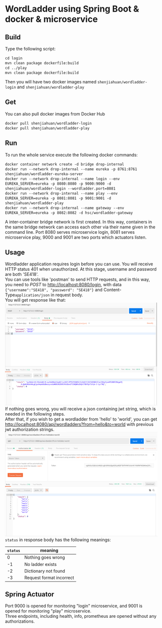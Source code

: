 # WordLadder using Spring Boot & docker & microservice

## Build
Type the following script:
```
cd login
mvn clean package dockerfile:build
cd ../play
mvn clean package dockerfile:build
```
Then you will have two docker images named ``shenjiahuan/wordladder-login`` and ``shenjiahuan/wordladder-play``

## Get
You can also pull docker images from Docker Hub
```
docker pull shenjiahuan/wordladder-login
docker pull shenjiahuan/wordladder-play
```
## Run
To run the whole service execute the following docker commands:
```
docker container network create -d bridge drop-internal
docker run --network drop-internal --name eureka -p 8761:8761 shenjiahuan/wordladder-eureka-server
docker run --network drop-internal --name login --env EUREKA_SERVER=eureka -p 8080:8080 -p 9000:9000 -d shenjiahuan/wordladder-login --wordladder.port=8081
docker run --network drop-internal --name play --env EUREKA_SERVER=eureka -p 8081:8081 -p 9001:9001 -d shenjiahuan/wordladder-play 
docker run --network drop-internal --name gateway --env EUREKA_SERVER=eureka -p 8082:8082 -d hsc/wordladder-gateway
```
A inter-container bridge network is first created. In this way, containers in the same bridge network can access each other via their name given in the command line.
Port 8080 serves microservice login, 8081 serves microservice play, 9000 and 9001 are two ports which actuators listen.  

## Usage

Wordladder application requires login before you can use. You will receive HTTP status 401 when unauthorized. At this stage, username and password are both 'SE418'.  
You can use tools like 'postman' to send HTTP requests, and in this way, you need to *POST* to <http://localhost:8080/login>, with data ```{"username":"SE418", "password": "SE418"}``` and Content-Type```application/json``` in request body.  
You will get response like that:
![1.png](img/1.png)
If nothing goes wrong, you will receive a json containing jwt string, which is needed in the following steps.  
After that, if you wish to get a wordladder from 'hello' to 'world', you can get <http://localhost:8080/api/wordladders?from=hello&to=world> with previous jwt authorization strings.  
![2.png](img/2.png)
`status` in response body has the following meanings:  

`status` | meaning
---- | ---
0 | Nothing goes wrong
-1 |  No ladder exists
-2 | Dictionary not found
-3 | Request format incorrect

## Spring Actuator
Port 9000 is opened for monitoring "login" microservice, and 9001 is opened for monitoring "play" microservice.  
Three endpoints, including health, info, prometheus are opened without any authorizations.
